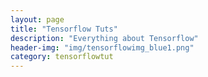 ```yaml
---
layout: page
title: "Tensorflow Tuts"
description: "Everything about Tensorflow"
header-img: "img/tensorflowimg_blue1.png"
category: tensorflowtut
---
```



